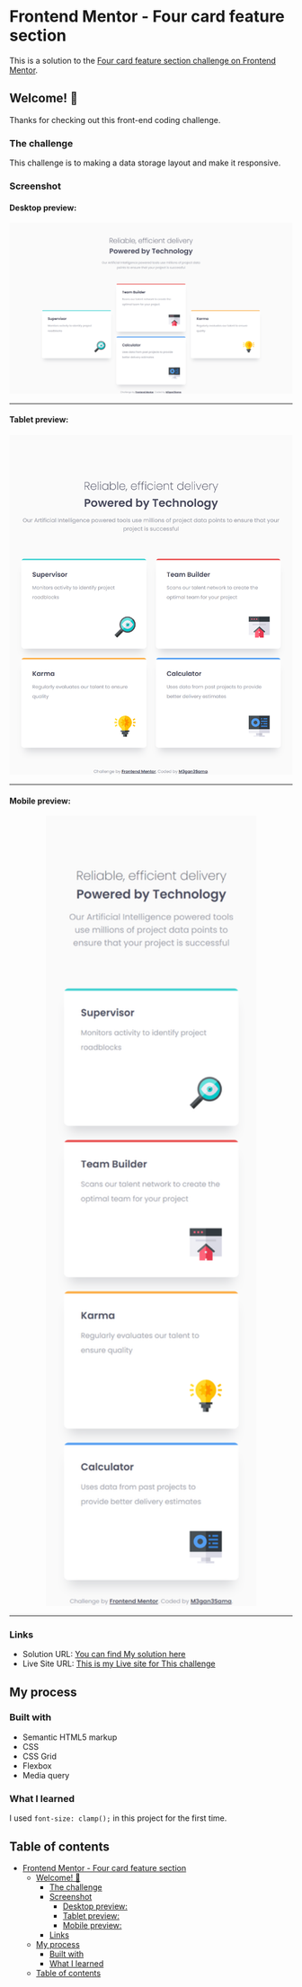 # Frontend Mentor - Four card feature section

This is a solution to the [Four card feature section challenge on Frontend Mentor](https://www.frontendmentor.io/challenges/four-card-feature-section-weK1eFYK).

## Welcome! 👋

Thanks for checking out this front-end coding challenge.

### The challenge

This challenge is to making a data storage layout and make it responsive.

### Screenshot

#### Desktop preview:

<p align="center" width="100%">
  <img src="./design/desktop-preview-1440.png" width=1440 alt="Desktop preview" title="Desktop preview">
</p>

---

#### Tablet preview:

<p align="center" width="100%">
  <img src="./design/tablet-preview-768.png" width=768 alt="Tablet preview" title="Tablet preview">
</p>

---

#### Mobile preview:

<p align="center" width="100%">
  <img src="./design/mobile-preview-375.png" width=375 alt="Mobile preview" title="Mobile preview">
</p>

---

### Links

- Solution URL: [You can find My solution here](https://github.com/M3gan3Sama/fylo-data-storage-component-master.git)
- Live Site URL: [This is my Live site for This challenge](https://m3gan3sama.github.io/fylo-data-storage-component-master/)

## My process

### Built with

- Semantic HTML5 markup
- CSS
- CSS Grid
- Flexbox
- Media query

### What I learned

I used ``` font-size: clamp(); ``` in this project for the first time.

## Table of contents

- [Frontend Mentor - Four card feature section](#frontend-mentor---four-card-feature-section)
  - [Welcome! 👋](#welcome-)
    - [The challenge](#the-challenge)
    - [Screenshot](#screenshot)
      - [Desktop preview:](#desktop-preview)
      - [Tablet preview:](#tablet-preview)
      - [Mobile preview:](#mobile-preview)
    - [Links](#links)
  - [My process](#my-process)
    - [Built with](#built-with)
    - [What I learned](#what-i-learned)
  - [Table of contents](#table-of-contents)
